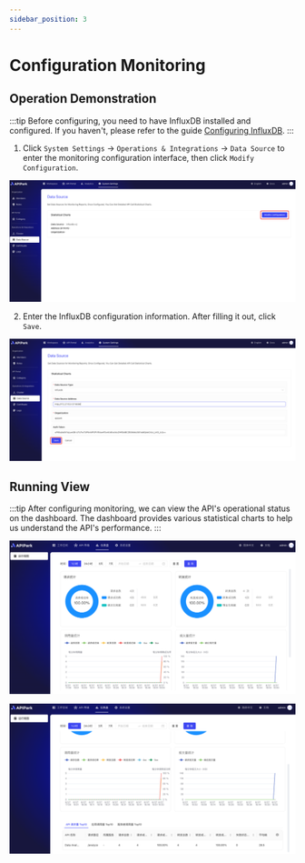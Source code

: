 ```yaml
---
sidebar_position: 3
---
```


# Configuration Monitoring

## Operation Demonstration
:::tip
Before configuring, you need to have InfluxDB installed and configured. If you haven't, please refer to the guide [Configuring InfluxDB](../../install.md#configuring-influxdb).
:::

1. Click `System Settings` -> `Operations & Integrations` -> `Data Source` to enter the monitoring configuration interface, then click `Modify Configuration`.

![](images/2024-09-08/2e89bdd026afb0164c68c9933f8107fd76cc1f2791496d1c562cbf91459ac786.png)  

2. Enter the InfluxDB configuration information. After filling it out, click `Save`.

![](images/2024-09-08/4ed15f137c2a638e26d2b1a90172ae8d00a240f4c833c0bbe6b83490f6b5845e.png)  

## Running View
:::tip
After configuring monitoring, we can view the API's operational status on the dashboard. The dashboard provides various statistical charts to help us understand the API's performance.
:::

![](images/2024-08-27/d0dde3595603e9cbeab157d8acae61985ea800641f0b500c0e7669f5f12d8916.png)

![](images/2024-08-27/8d2867191fc611ef26b78bb768794363d48c94479ac77a1f7696b41325877ae1.png)